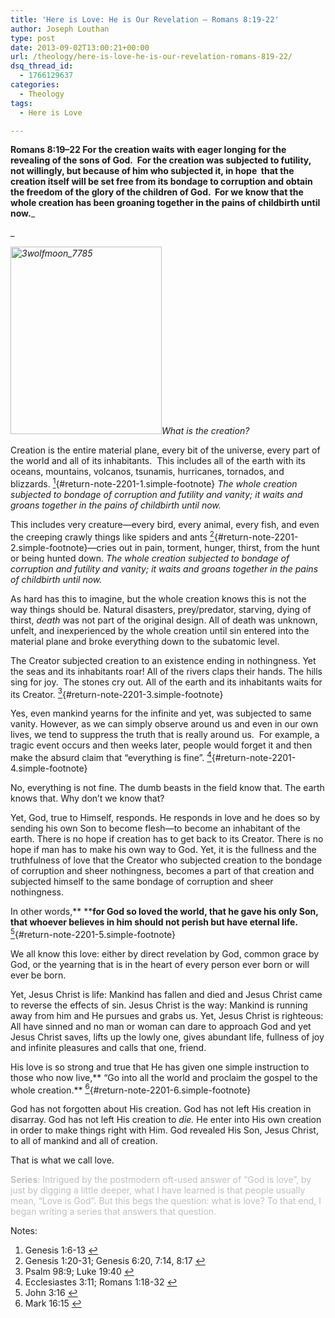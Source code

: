 ```yaml
---
title: 'Here is Love: He is Our Revelation – Romans 8:19-22'
author: Joseph Louthan
type: post
date: 2013-09-02T13:00:21+00:00
url: /theology/here-is-love-he-is-our-revelation-romans-819-22/
dsq_thread_id:
  - 1766129637
categories:
  - Theology
tags:
  - Here is Love

---
```

**Romans 8:19–22 For the creation waits with eager longing for the revealing of the sons of God.  For the creation was subjected to futility, not willingly, but because of him who subjected it, in hope  that the creation itself will be set free from its bondage to corruption and obtain the freedom of the glory of the children of God.  For we know that the whole creation has been groaning together in the pains of childbirth until now.**_
  
_ 

_[<img class="alignright size-thumbnail wp-image-2202" src="https://i2.wp.com/theologic.us/wp-content/uploads/2013/09/3wolfmoon_7785.jpg?resize=242%2C300" alt="3wolfmoon_7785" width="242" height="300" srcset="https://i2.wp.com/theologic.us/wp-content/uploads/2013/09/3wolfmoon_7785.jpg?resize=242%2C300 242w, https://i2.wp.com/theologic.us/wp-content/uploads/2013/09/3wolfmoon_7785.jpg?resize=323%2C400 323w, https://i2.wp.com/theologic.us/wp-content/uploads/2013/09/3wolfmoon_7785.jpg?resize=484%2C600 484w, https://i2.wp.com/theologic.us/wp-content/uploads/2013/09/3wolfmoon_7785.jpg?w=516 516w" sizes="(max-width: 242px) 100vw, 242px" data-recalc-dims="1" />][1]What is the creation?_

Creation is the entire material plane, every bit of the universe, every part of the world and all of its inhabitants.  This includes all of the earth with its oceans, mountains, volcanos, tsunamis, hurricanes, tornados, and blizzards. [<sup>1</sup>][2]{#return-note-2201-1.simple-footnote} _The whole creation subjected to bondage of corruption and futility and vanity; it waits and groans together in the pains of childbirth until now._

This includes very creature—every bird, every animal, every fish, and even the creeping crawly things like spiders and ants [<sup>2</sup>][3]{#return-note-2201-2.simple-footnote}—cries out in pain, torment, hunger, thirst, from the hunt or being hunted down. _The whole creation subjected to bondage of corruption and futility and vanity; it waits and groans together in the pains of childbirth until now._

As hard has this to imagine, but the whole creation knows this is not the way things should be. Natural disasters, prey/predator, starving, dying of thirst, _death_ was not part of the original design. All of death was unknown, unfelt, and inexperienced by the whole creation until sin entered into the material plane and broke everything down to the subatomic level.

The Creator subjected creation to an existence ending in nothingness. Yet the seas and its inhabitants roar! All of the rivers claps their hands. The hills sing for joy.  The stones cry out. All of the earth and its inhabitants waits for its Creator. [<sup>3</sup>][4]{#return-note-2201-3.simple-footnote}

Yes, even mankind yearns for the infinite and yet, was subjected to same vanity. However, as we can simply observe around us and even in our own lives, we tend to suppress the truth that is really around us.  For example, a tragic event occurs and then weeks later, people would forget it and then make the absurd claim that “everything is fine”. [<sup>4</sup>][5]{#return-note-2201-4.simple-footnote}

No, everything is not fine. The dumb beasts in the field know that. The earth knows that. Why don’t we know that?

Yet, God, true to Himself, responds. He responds in love and he does so by sending his own Son to become flesh—to become an inhabitant of the earth. There is no hope if creation has to get back to its Creator. There is no hope if man has to make his own way to God. Yet, it is the fullness and the truthfulness of love that the Creator who subjected creation to the bondage of corruption and sheer nothingness, becomes a part of that creation and subjected himself to the same bondage of corruption and sheer nothingness.

In other words,** ****for God so loved the world, that he gave his only Son, that whoever believes in him should not perish but have eternal life.** [<sup>5</sup>][6]{#return-note-2201-5.simple-footnote}

We all know this love: either by direct revelation by God, common grace by God, or the yearning that is in the heart of every person ever born or will ever be born.

Yet, Jesus Christ is life: Mankind has fallen and died and Jesus Christ came to reverse the effects of sin. Jesus Christ is the way: Mankind is running away from him and He pursues and grabs us. Yet, Jesus Christ is righteous: All have sinned and no man or woman can dare to approach God and yet Jesus Christ saves, lifts up the lowly one, gives abundant life, fullness of joy and infinite pleasures and calls that one, friend.

His love is so strong and true that He has given one simple instruction to those who now live,** “Go into all the world and proclaim the gospel to the whole creation.** [<sup>6</sup>][7]{#return-note-2201-6.simple-footnote}

God has not forgotten about His creation. God has not left His creation in disarray. God has not left His creation to _die._ He enter into His own creation in order to make things right with Him. God revealed His Son, Jesus Christ, to all of mankind and all of creation.

That is what we call love.

<span style="color: #c0c0c0;"><strong>Series</strong>: Intrigued by the postmodern oft-used answer of “God is love”, by just by digging a little deeper, what I have learned is that people usually mean, “Love is God”. But this begs the question: what is love? To that end, I began writing a series that answers that question.</span>

<div class="simple-footnotes">
  <p class="notes">
    Notes:
  </p>
  
  <ol>
    <li id="note-2201-1">
      Genesis 1:6-13 <a href="#return-note-2201-1">&#8617;</a>
    </li>
    <li id="note-2201-2">
      Genesis 1:20-31; Genesis 6:20, 7:14, 8:17 <a href="#return-note-2201-2">&#8617;</a>
    </li>
    <li id="note-2201-3">
      Psalm 98:9; Luke 19:40 <a href="#return-note-2201-3">&#8617;</a>
    </li>
    <li id="note-2201-4">
      Ecclesiastes 3:11; Romans 1:18-32 <a href="#return-note-2201-4">&#8617;</a>
    </li>
    <li id="note-2201-5">
      John 3:16 <a href="#return-note-2201-5">&#8617;</a>
    </li>
    <li id="note-2201-6">
      Mark 16:15 <a href="#return-note-2201-6">&#8617;</a>
    </li>
  </ol>
</div>

 [1]: https://i2.wp.com/theologic.us/wp-content/uploads/2013/09/3wolfmoon_7785.jpg
 [2]: #note-2201-1 "Genesis 1:6-13"
 [3]: #note-2201-2 "Genesis 1:20-31; Genesis 6:20, 7:14, 8:17"
 [4]: #note-2201-3 "Psalm 98:9; Luke 19:40"
 [5]: #note-2201-4 "Ecclesiastes 3:11; Romans 1:18-32"
 [6]: #note-2201-5 "John 3:16"
 [7]: #note-2201-6 "Mark 16:15"